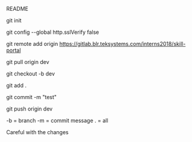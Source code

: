 README

git init

git config --global http.sslVerify false

git remote add origin https://gitlab.blr.teksystems.com/interns2018/skill-portal

git pull origin dev

git checkout -b dev

git add .

git commit -m "test"

git push origin dev



-b = branch
-m = commit message
. = all

Careful with the changes